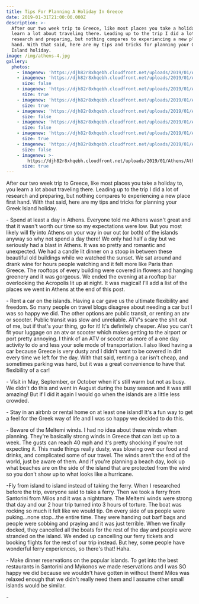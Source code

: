 ```yaml
---
title: Tips For Planning A Holiday In Greece
date: 2019-01-31T21:00:00.000Z
description: >-
  After our two week trip to Greece, like most places you take a holiday to, you
  learn a lot about traveling there. Leading up to the trip I did a lot of
  research and preparing, but nothing compares to experiencing a new place first
  hand. With that said, here are my tips and tricks for planning your Greek
  Island holiday.
image: /img/athens-4.jpg
gallery:
  photos:
    - imagenew: 'https://djh82r8xhqebh.cloudfront.net/uploads/2019/01/Athens/Athens-5.jpg'
    - imagenew: 'https://djh82r8xhqebh.cloudfront.net/uploads/2019/01/Athens/Athens-1.jpg'
      size: false
    - imagenew: 'https://djh82r8xhqebh.cloudfront.net/uploads/2019/01/Athens/Athens-6.jpg'
      size: true
    - imagenew: 'https://djh82r8xhqebh.cloudfront.net/uploads/2019/01/Athens/Athens-4.jpg'
      size: true
    - imagenew: 'https://djh82r8xhqebh.cloudfront.net/uploads/2019/01/Athens/Athens-2.jpg'
      size: false
    - imagenew: 'https://djh82r8xhqebh.cloudfront.net/uploads/2019/01/Athens/Athens-7.jpg'
      size: false
    - imagenew: 'https://djh82r8xhqebh.cloudfront.net/uploads/2019/01/Athens/Athens-8.jpg'
      size: true
    - imagenew: 'https://djh82r8xhqebh.cloudfront.net/uploads/2019/01/Athens/Athens-9.jpg'
      size: false
    - imagenew: >-
        https://djh82r8xhqebh.cloudfront.net/uploads/2019/01/Athens/Athens-10.jpg
      size: true
---
```

After our two week trip to Greece, like most places you take a holiday to, you learn a lot about traveling there. Leading up to the trip I did a lot of research and preparing, but nothing compares to experiencing a new place first hand. With that said, here are my tips and tricks for planning your Greek Island holiday.

\- Spend at least a day in Athens. Everyone told me Athens wasn't great and that it wasn't worth our time so my expectations were low. But you most likely will fly into Athens on your way in our out (or both) of the islands anyway so why not spend a day there! We only had half a day but we seriously had a blast in Athens. It was so pretty and romantic and unexpected. We had a candle lit dinner on a stoop in between these beautiful old buildings while we watched the sunset. We sat around and drank wine for hours people watching and it felt more like Paris than Greece. The rooftops of every building were covered in flowers and hanging greenery and it was gorgeous. We ended the evening at a rooftop bar overlooking the Acropolis lit up at night. It was magical! I'll add a list of the places we went in Athens at the end of this post.

\- Rent a car on the islands. Having a car gave us the ultimate flexibility and freedom.  So many people on travel blogs disagree about needing a car but I was so happy we did. The other options are public transit, or renting an atv or scooter. Public transit was slow and unreliable. ATV's scare the shit out of me, but if that's your thing, go for it! It's definitely cheaper. Also you can't fit your luggage on an atv or scooter which makes getting to the airport or port pretty annoying. I think of an ATV or scooter as more of a one day activity to do and less your sole mode of transportation. I also liked having a car because Greece is very dusty and I didn't want to be covered in dirt every time we left for the day. With that said, renting a car isn't cheap, and sometimes parking was hard, but it was a great convenience to have that flexibility of a car! 

\- Visit in May, September, or October when it's still warm but not as busy. We didn't do this and went in August during the busy season and it was still amazing! But if I did it again I would go when the islands are a little less crowded.

\- Stay in an airbnb or rental home on at least one island! It's a fun way to get a feel for the Greek way of life and I was so happy we decided to do this.

\- Beware of the Meltemi winds. I had no idea about these winds when planning.  They're basically strong winds in Greece that can last up to a week. The gusts can reach 40 mph and it's pretty shocking if you're not expecting it. This made things really dusty, was blowing over our food and drinks, and complicated some of our travel. The winds aren't the end of the world, just be aware of them. And if you're planning a beach day, look up what beaches are on the side of the island that are protected from the wind so you don't show up to what looks like a hurricane. 

\-Fly from island to island instead of taking the ferry. When I researched before the trip, everyone said to take a ferry. Then we took a ferry from Santorini from Milos and it was a nightmare. The Meltemi winds were strong that day and our 2 hour trip turned into 3 hours of torture. The boat was rocking so much it felt like we would tip. On every side of us people were puking...none stop...the entire time. They were handing out barf bags and people were sobbing and praying and it was just terrible. When we finally docked, they cancelled all the boats for the rest of the day and people were stranded on the island. We ended up cancelling our ferry tickets and booking flights for the rest of our trip instead. But hey, some people have wonderful ferry experiences, so there's that! Haha. 

\- Make dinner reservations on the popular islands. To get into the best restaurants in Santorini and Mykonos we made reservations and I was SO happy we did because we wouldn't have gotten in without them! Milos was relaxed enough that we didn't really need them and I assume other small islands would be similar. 

\-
